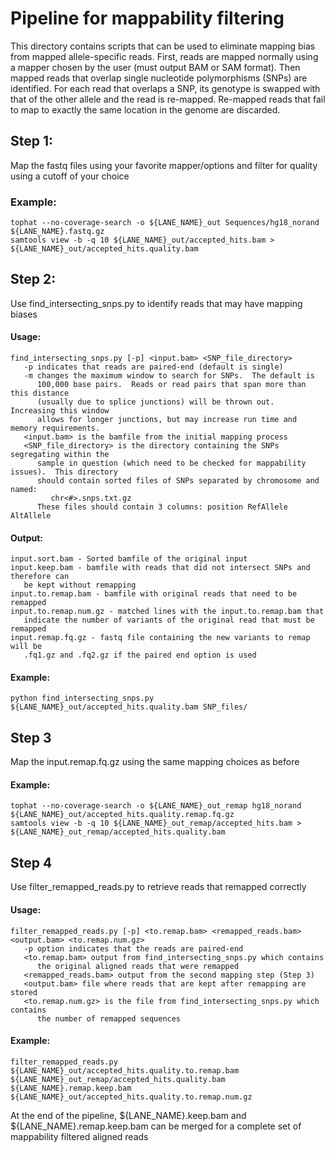 Pipeline for mappability filtering
==================================

This directory contains scripts that can be used to eliminate mapping bias from mapped allele-specific
reads.  First, reads are mapped normally using a mapper chosen by the user (must output BAM or 
SAM format).  Then mapped reads that overlap single nucleotide polymorphisms (SNPs) are identified. For each read that overlaps a SNP, its genotype is swapped with that of the other allele and the read is re-mapped. Re-mapped reads that fail to map to exactly the same location in the genome are discarded.

Step 1: 
-------

Map the fastq files using your favorite mapper/options and filter for quality using a cutoff of your choice

### Example:
	tophat --no-coverage-search -o ${LANE_NAME}_out Sequences/hg18_norand ${LANE_NAME}.fastq.gz
	samtools view -b -q 10 ${LANE_NAME}_out/accepted_hits.bam > ${LANE_NAME}_out/accepted_hits.quality.bam

Step 2:
-------

Use find_intersecting_snps.py to identify reads that may have mapping biases

#### Usage: 
	find_intersecting_snps.py [-p] <input.bam> <SNP_file_directory>
	   -p indicates that reads are paired-end (default is single)
	   -m changes the maximum window to search for SNPs.  The default is 
	      100,000 base pairs.  Reads or read pairs that span more than this distance 
	      (usually due to splice junctions) will be thrown out.  Increasing this window 
	      allows for longer junctions, but may increase run time and memory requirements.
	   <input.bam> is the bamfile from the initial mapping process
	   <SNP_file_directory> is the directory containing the SNPs segregating within the 
	      sample in question (which need to be checked for mappability issues).  This directory 
	      should contain sorted files of SNPs separated by chromosome and named:
	         chr<#>.snps.txt.gz
	      These files should contain 3 columns: position RefAllele AltAllele


#### Output:
	input.sort.bam - Sorted bamfile of the original input
	input.keep.bam - bamfile with reads that did not intersect SNPs and therefore can 
	   be kept without remapping
	input.to.remap.bam - bamfile with original reads that need to be remapped
	input.to.remap.num.gz - matched lines with the input.to.remap.bam that 
	   indicate the number of variants of the original read that must be remapped
	input.remap.fq.gz - fastq file containing the new variants to remap will be 
	   .fq1.gz and .fq2.gz if the paired end option is used

#### Example:
	python find_intersecting_snps.py ${LANE_NAME}_out/accepted_hits.quality.bam SNP_files/

Step 3
-----
Map the input.remap.fq.gz using the same mapping choices as before

#### Example:
	tophat --no-coverage-search -o ${LANE_NAME}_out_remap hg18_norand ${LANE_NAME}_out/accepted_hits.quality.remap.fq.gz
	samtools view -b -q 10 ${LANE_NAME}_out_remap/accepted_hits.bam > ${LANE_NAME}_out_remap/accepted_hits.quality.bam


Step 4
------
Use filter_remapped_reads.py to retrieve reads that remapped correctly

#### Usage:
	filter_remapped_reads.py [-p] <to.remap.bam> <remapped_reads.bam> <output.bam> <to.remap.num.gz>
	   -p option indicates that the reads are paired-end
	   <to.remap.bam> output from find_intersecting_snps.py which contains 
	      the original aligned reads that were remapped
	   <remapped_reads.bam> output from the second mapping step (Step 3)
	   <output.bam> file where reads that are kept after remapping are stored
	   <to.remap.num.gz> is the file from find_intersecting_snps.py which contains 
	      the number of remapped sequences

#### Example:
	filter_remapped_reads.py ${LANE_NAME}_out/accepted_hits.quality.to.remap.bam ${LANE_NAME}_out_remap/accepted_hits.quality.bam ${LANE_NAME}.remap.keep.bam ${LANE_NAME}_out/accepted_hits.quality.to.remap.num.gz

At the end of the pipeline, ${LANE_NAME}.keep.bam and ${LANE_NAME}.remap.keep.bam 
can be merged for a complete set of mappability filtered aligned reads
	
